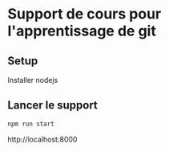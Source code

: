 # Support de cours pour l'apprentissage de git

## Setup

Installer nodejs

## Lancer le support

```sh
npm run start
```

http://localhost:8000